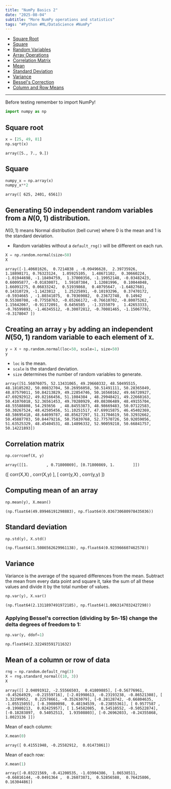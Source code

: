 ```yaml
---
title: "NumPy Basics 2"
date: "2025-08-04"
subtitle: "More NumPy operations and statistics"
tags: "#Python #ML/DataScience #NumPy"
---
```

- [Square Root](#square-root)
- [Square](#square)
- [Random Variables](#generating-50-independent-random-variables-from-a-n-0-1-distribution)
- [Array Operations](#creating-an-array-y-by-adding-an-independent-n501-random-variable-to-each-element-of-x)
- [Correlation Matrix](#correlation-matrix)
- [Mean](#computing-mean-of-an-array)
- [Standard Deviation](#standard-deviation)
- [Variance](#variance)
- [Bessel's Correction](#applying-bessels-correction-dividing-by-n-1-change-the-delta-degrees-of-freedom-to-1)
- [Column and Row Means](#mean-of-a-column-or-row-of-data)

---

Before testing remember to import NumPy!

```python
import numpy as np
```

## Square root

```python
x = [25, 49, 81]
np.sqrt(x)
```
`array([5., 7., 9.])`


## Square

```python
numpy_x = np.array(x)
numpy_x**2
```
`array([ 625, 2401, 6561])`


## Generating 50 independent random variables from a $N (0, 1)$ distribution.

$N(0,1)$ means Normal distribution (bell curve) where 0 is the mean and 1 is the standard deviation.

* Random variables without a `default_rng()` will be different on each run.

```python
X = np.random.normal(size=50)
X
```

`
array([-1.40601626,  0.7214838 , -0.09496628,  2.39735926,  1.18898171,
        0.76323124,  1.05925105,  1.48671102,  0.30660224, -1.01944698,
       -1.18494759,  1.37000356, -1.19952148, -0.03482423,  0.60095877,
       -0.01830071,  1.59107384,  1.12081996,  0.10044048,  1.66091275,
        0.06833242,  0.51939868,  0.40795647, -1.64827681,  0.14310729,
       -1.1423812 ,  1.25225891, -0.10193296,  0.37470172, -0.5934665 ,
       -1.80341075,  0.70369082,  0.23672748,  0.14942   ,  0.55380708,
       -0.77558763, -0.65266172, -0.76610702, -0.80075262,  1.15642067,
       -0.91172091,  0.6456585 , -1.3155079 ,  1.42653333, -0.76599893,
       -1.46345512, -0.30072812, -0.70081465, -1.15067792, -0.3178047 ])
`

## Creating an array `y` by adding an independent $N(50,1)$ random variable to each element of `X`.

```python
y = X + np.random.normal(loc=50, scale=1, size=50)
y
```

* `loc` is the mean.
* `scale` is the standard deviation.
* `size` determines the number of random variables to generate.

`
array([51.56076075, 52.13431065, 49.29660332, 48.50495515, 48.18185202,
       50.00832704, 50.26956058, 50.51491111, 50.28365849, 48.87579011,
       50.84213829, 49.22854746, 50.16560162, 49.66720927, 47.69292912,
       49.82166456, 51.1084384 , 48.29948421, 49.22668163, 50.41076018,
       52.36561453, 49.70280929, 49.08306489, 48.49155704, 48.55588808,
       54.293656  , 48.84553873, 48.98669483, 50.07122583, 50.30267524,
       48.42505456, 51.10251517, 47.69915875, 46.45402369, 48.58695418,
       48.64699787, 48.85627297, 51.31704619, 50.32932662, 50.45887703,
       50.84479216, 50.75839768, 52.77570726, 50.92059056, 51.63525329,
       48.45404531, 48.14896332, 52.90059218, 50.66841757, 50.14221893])
`

## Correlation matrix

```python
np.corrcoef(X, y)
```

`
array([[1.        , 0.71800869],
       [0.71800869, 1.        ]])
`

([ corr(X,X) , corr(X,y) ],
 [ corr(y,X) , corr(y,y) ])


## Computing mean of an array

```python
np.mean(y), X.mean()
```

`
(np.float64(49.89946191298883), np.float64(0.036730680978435036))
`

## Standard deviation

```python
np.std(y), X.std()
```

`
(np.float64(1.5086562629961138), np.float64(0.923966607462578))
`

## Variance

Variance is the average of the squared differences from the mean. Subtract the mean from every data point and square it, take the sum of all these values and divide it by the total number of values.

```python
np.var(y), X.var()
```

`
(np.float64(2.1311897491972185), np.float64(1.0063147032427298))
`

### Applying Bessel's correction (dividing by \$n-1\$) change the delta degrees of freedom to 1:

```python
np.var(y, ddof=1)
```

`
np.float64(2.322493591711632)
`

## Mean of a column or row of data

```python
rng = np.random.default_rng(3)
X = rng.standard_normal((10, 3))
X
```

`
array([[ 2.04091912, -2.55566503,  0.41809885],
       [-0.56776961, -0.45264929, -0.21559716],
       [-2.01998613, -0.23193238, -0.86521308],
       [ 3.32299952,  0.22578661, -0.35263079],
       [-0.28128742, -0.66804635, -1.05515055],
       [-0.39080098,  0.48194539, -0.23855361],
       [ 0.9577587 , -0.19980213,  0.02425957],
       [ 1.54582085,  0.54510552, -0.50522874],
       [-0.18283897,  0.54052513,  1.93508803],
       [-0.26962033, -0.24355868,  1.0023136 ]])
`

Mean of each column:

```python
X.mean(0)
```

`
array([ 0.41551948, -0.25582912,  0.01473861])
`

Mean of each row:

```python
X.mean(1)
```

`
array([-0.03221569, -0.41200535, -1.03904386,  1.06538511, -0.66816144,
       -0.0491364 ,  0.26073871,  0.52856588,  0.76425806,  0.16304486])
`


